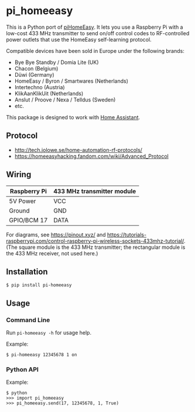 # pi_homeeasy

This is a Python port of [piHomeEasy](https://github.com/nbogojevic/piHomeEasy). It lets you use a Raspberry Pi with a low-cost 433 MHz transmitter to send on/off control codes to RF-controlled power outlets that use the HomeEasy self-learning protocol.

Compatible devices have been sold in Europe under the following brands:

* Bye Bye Standby / Domia Lite (UK)
* Chacon (Belgium)
* Düwi (Germany)
* HomeEasy / Byron / Smartwares (Netherlands)
* Intertechno (Austria)
* KlikAanKlikUit (Netherlands)
* Anslut / Proove / Nexa / Telldus (Sweden)
* etc.

This package is designed to work with [Home Assistant](https://www.home-assistant.io/). 


## Protocol

* http://tech.jolowe.se/home-automation-rf-protocols/
* https://homeeasyhacking.fandom.com/wiki/Advanced_Protocol


## Wiring

Raspberry Pi | 433 MHz transmitter module
--- | ---
5V Power | VCC
Ground | GND
GPIO/BCM 17 | DATA

For diagrams, see https://pinout.xyz/ and https://tutorials-raspberrypi.com/control-raspberry-pi-wireless-sockets-433mhz-tutorial/.  (The square module is the 433 MHz transmitter; the rectangular module is the 433 MHz receiver, not used here.)


## Installation

    $ pip install pi-homeeasy


## Usage

### Command Line

Run `pi-homeeasy -h` for usage help.

Example:

    $ pi-homeeasy 12345678 1 on

### Python API

Example:

    $ python
    >>> import pi_homeeasy
    >>> pi_homeeasy.send(17, 12345678, 1, True)
